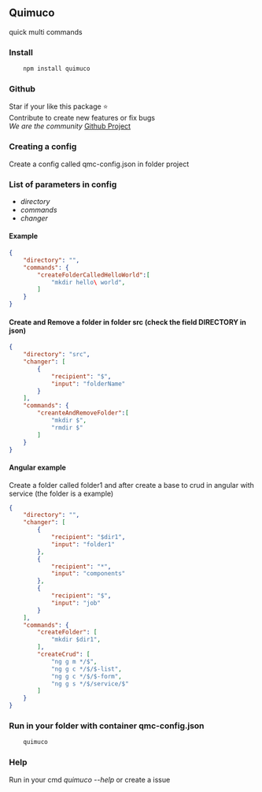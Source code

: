 ## Quimuco
quick multi commands

### Install
```sh
    npm install quimuco
``` 

### Github
Star if your like this package :star:   
Contribute to create new features or fix bugs   
*We are the community* 
[Github Project](https://github.com/raphaelkieling/quimuco)

### Creating a config
Create a config called qmc-config.json in folder project

### List of parameters in config
- *directory*
- *commands*
- *changer* 

#### Example
```json
{
    "directory": "",
    "commands": {
        "createFolderCalledHelloWorld":[
            "mkdir hello\ world",
        ]
    }
}
```

#### Create and Remove a folder in folder src (check the field DIRECTORY in json)
```json
{
    "directory": "src",
    "changer": [
        {
            "recipient": "$",
            "input": "folderName"
        }
    ],
    "commands": {
        "creanteAndRemoveFolder":[
            "mkdir $",
            "rmdir $"
        ]
    }
}
```

#### Angular example
Create a folder called folder1 and after create a base to crud in angular with service (the folder is a example)
```json
{
    "directory": "",
    "changer": [
        {
            "recipient": "$dir1",
            "input": "folder1"
        },
        {
            "recipient": "*",
            "input": "components"
        },
        {
            "recipient": "$",
            "input": "job"
        }
    ],
    "commands": {
        "createFolder": [
            "mkdir $dir1",
        ],
        "createCrud": [
            "ng g m */$",
            "ng g c */$/$-list",
            "ng g c */$/$-form",
            "ng g s */$/service/$"
        ]
    }
}
```

### Run in your folder with container qmc-config.json

```sh
    quimuco
```

### Help
Run in your cmd *quimuco --help* or create a issue
